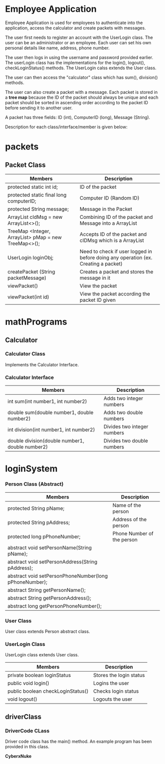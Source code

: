 # Employee Application

Employee Application is used for employees to authenticate into the application, access the calculator and create packets with messages.

The user first needs to register an account with the UserLogin class. The user can be an administrator or an employee. Each user can set his own personal details like name, address, phone number.

The user then logs in using the username and password provided earlier. The userLogin class has the implementations for the login(), logout(), checkLoginStatus() methods. The UserLogin calss extends the User class.

The user can then access the "calculator" class which has sum(), division() methods.

The user can also create a packet with a message. Each packet is stored in a **tree map** because the ID of the packet should always be unique and each packet should be sorted in ascending order according to the packet ID before sending it to another user.

A packet has three fields: ID (int), ComputerID (long), Message (String). 

Description for each class/interface/member is given below:

# packets
## Packet Class
| Members                                                     	| Description                                              	|
|-------------------------------------------------------------	|----------------------------------------------------------	|
| protected static int  id;                                   	| ID of the packet                                         	|
| protected static final long  computerID;                    	| Computer ID (Random ID)                                  	|
| protected  String  message;                                 	| Message in the Packet                                    	|
| ArrayList  cIdMsg  =  new ArrayList<>();                    	| Combining ID of the packet and Message into a ArrayList  	|
| TreeMap <Integer, ArrayList>  pMap  =  new TreeMap<>(); 	| Accepts ID of the packet and cIDMsg which is a ArrayList 	|
| UserLogin  loginObj;                                        	| Need to check if user logged in before doing any operation (ex. Creating a packet)                         	|
| createPacket (String packetMessage)                        	| Creates a packet and stores the message in it            	|
| viewPacket()                                                	| View the packet                                          	|
| viewPacket(int id)                                          	| View the packet according the packet ID given            	|

# mathPrograms
## Calculator 
### Calculator Class 
Implements the Calculator Interface.

### Calculator Interface
| Members                                              	| Description                 	|
|------------------------------------------------------	|-----------------------------	|
| int  sum(int  number1,  int number2)               	| Adds two integer numbers    	|
| double  sum(double  number1,  double number2)      	| Adds two double numbers     	|
| int  division(int  number1,  int number2)          	| Divides two integer numbers 	|
| double  division(double  number1,  double number2) 	| Divides two double numbers  	|

# loginSystem
### Person Class (Abstract)
| Members                                                	| Description                	|
|--------------------------------------------------------	|----------------------------	|
| protected  String  pName;                              	| Name of the person         	|
| protected String pAddress;                             	| Address of the person      	|
| protected long pPhoneNumber;                           	| Phone Number of the person 	|
| abstract void setPersonName(String pName);             	|                            	|
| abstract void setPersonAddress(String pAddress);       	|                            	|
| abstract void setPersonPhoneNumber(long pPhoneNumber); 	|                            	|
| abstract String getPersonName();                       	|                            	|
| abstract String getPersonAddress();                    	|                            	|
| abstract long getPersonPhoneNumber();                  	|                            	|

### User Class
User class extends Person abstract class.

### UserLogin Class
UserLogin class extends User class.

| Members                            	| Description             	|
|------------------------------------	|-------------------------	|
| private boolean  loginStatus       	| Stores the login status 	|
| public void  login()               	| Logins the user         	|
| public boolean  checkLoginStatus() 	| Checks login status     	|
| void  logout()                     	| Logouts the user        	| 

## driverClass
### DriverCode CLass
Driver code class has the main() method. An example program has been provided in this class.

**CyberxNuke**